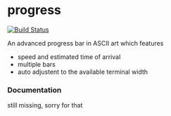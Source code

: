 progress
==========
[![Build Status](https://travis-ci.org/cimatosa/progress.svg?branch=master)](https://travis-ci.org/cimatosa/progress)

An advanced progress bar in ASCII art which features
  * speed and estimated time of arrival
  * multiple bars
  * auto adjustent to the available terminal width

### Documentation
still missing, sorry for that